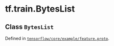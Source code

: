 <div itemscope itemtype="http://developers.google.com/ReferenceObject">
<meta itemprop="name" content="tf.train.BytesList" />
</div>

# tf.train.BytesList

## Class `BytesList`





Defined in [`tensorflow/core/example/feature.proto`](https://www.tensorflow.org/code/tensorflow/core/example/feature.proto).



